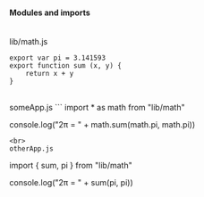 ####  Modules and imports
<br>
lib/math.js

```
export var pi = 3.141593
export function sum (x, y) { 
    return x + y 
} 
```
<br>
someApp.js 
```
import * as math from "lib/math" 

console.log("2π = " + math.sum(math.pi, math.pi))
```
<br>
otherApp.js 
```
import { sum, pi } from "lib/math" 

console.log("2π = " + sum(pi, pi))
```